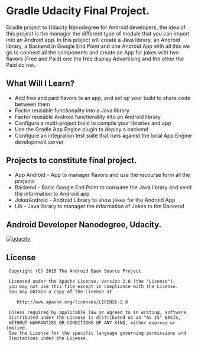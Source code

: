 # Gradle Udacity Final Project.
Gradle project to Udacity Nanodegree for Android developers, the idea of this project is the manager the different type of module that you can import into an Android app. In this project will create a Java library, an Android library, a Backend in Google End Point and one Android App with all this we go to connect all the components and create an App for jokes with two flavors (Free and Paid) one the free display Advertising and the other the Paid do not. 

## What Will I Learn?

* Add free and paid flavors to an app, and set up your build to share code between them
* Factor reusable functionality into a Java library 
* Factor reusable Android functionality into an Android library
* Configure a multi-project build to compile your libraries and app
* Use the Gradle App Engine plugin to deploy a backend
* Configure an integration test suite that runs against the local App Engine development server

## Projects to constitute final project.  

* App Android - App to manager flavors and use the recourse form all the projects
* Backend - Basic Google End Point to consume the Java library and send the information to Android app 
* JokerAndroid - Android Library to show jokes for the Android App
* Lib - Java library to manager the information of Jokes to the Backend

## Android Developer Nanodegree, Udacity.
[![udacity][1]][2]

[1]: ../master/images/nano_logo.png
[2]: https://www.udacity.com/course/android-developer-nanodegree--nd801

## License

     Copyright (C) 2015 The Android Open Source Project
     
     Licensed under the Apache License, Version 2.0 (the "License");
     you may not use this file except in compliance with the License.
     You may obtain a copy of the License at
     
        http://www.apache.org/licenses/LICENSE-2.0
     
     Unless required by applicable law or agreed to in writing, software
     distributed under the License is distributed on an "AS IS" BASIS,
     WITHOUT WARRANTIES OR CONDITIONS OF ANY KIND, either express or implied.
     See the License for the specific language governing permissions and
     limitations under the License.

